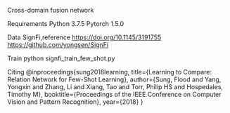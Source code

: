 Cross-domain fusion network

Requirements
Python 3.7.5
Pytorch 1.5.0

Data
SignFi,reference https://doi.org/10.1145/3191755  https://github.com/yongsen/SignFi


Train
python signfi_train_few_shot.py

Citing
@inproceedings{sung2018learning,
  title={Learning to Compare: Relation Network for Few-Shot Learning},
  author={Sung, Flood and Yang, Yongxin and Zhang, Li and Xiang, Tao and Torr, Philip HS and Hospedales, Timothy M},
  booktitle={Proceedings of the IEEE Conference on Computer Vision and Pattern Recognition},
  year={2018}
}